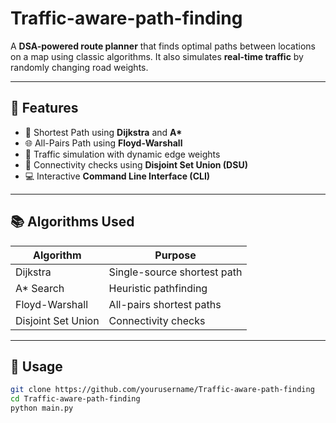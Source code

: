 # Traffic-aware-path-finding

A **DSA-powered route planner** that finds optimal paths between locations on a map using classic algorithms. It also simulates **real-time traffic** by randomly changing road weights.

---

## 🔧 Features

- 🧭 Shortest Path using **Dijkstra** and **A\***
- 🌐 All-Pairs Path using **Floyd-Warshall**
- 🚦 Traffic simulation with dynamic edge weights
- 🔗 Connectivity checks using **Disjoint Set Union (DSU)**
- 💻 Interactive **Command Line Interface (CLI)**

---

## 📚 Algorithms Used

| Algorithm           | Purpose                        |
|---------------------|--------------------------------|
| Dijkstra            | Single-source shortest path    |
| A* Search           | Heuristic pathfinding          |
| Floyd-Warshall      | All-pairs shortest paths       |
| Disjoint Set Union  | Connectivity checks            |

---

## 🚀 Usage

```bash
git clone https://github.com/yourusername/Traffic-aware-path-finding
cd Traffic-aware-path-finding
python main.py
